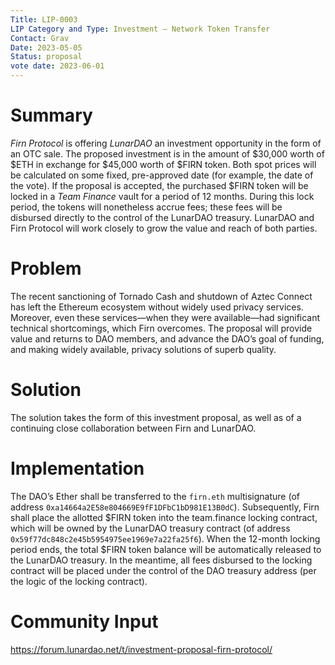 ```yaml
---
Title: LIP-0003
LIP Category and Type: Investment – Network Token Transfer
Contact: Grav
Date: 2023-05-05
Status: proposal
vote date: 2023-06-01
---
```

# Summary
_Firn Protocol_ is offering _LunarDAO_ an investment opportunity in the form of an OTC sale.
The proposed investment is in the amount of $30,000 worth of $ETH in exchange for $45,000 worth of $FIRN token.
Both spot prices will be calculated on some fixed, pre-approved date (for example, the date of the vote).
If the proposal is accepted, the purchased $FIRN token will be locked in a _Team Finance_ vault for a period of 12 months. During this lock period, the tokens will nonetheless accrue fees; these fees will be disbursed directly to the control of the LunarDAO treasury.
LunarDAO and Firn Protocol will work closely to grow the value and reach of both parties.

# Problem
The recent sanctioning of Tornado Cash and shutdown of Aztec Connect has left the Ethereum ecosystem without widely used privacy services.
Moreover, even these services—when they were available—had significant technical shortcomings, which Firn overcomes.
The proposal will provide value and returns to DAO members, and advance the DAO’s goal of funding, and making widely available, privacy solutions of superb quality.

# Solution
The solution takes the form of this investment proposal, as well as of a continuing close collaboration between Firn and LunarDAO.

# Implementation
The DAO’s Ether shall be transferred to the `firn.eth` multisignature (of address `0xa14664a2E58e804669E9fF1DFbC1bD981E13B0dC`).
Subsequently, Firn shall place the allotted $FIRN token into the team.finance locking contract, which will be owned by the LunarDAO treasury contract (of address `0x59f77dc848c2e45b5954975ee1969e7a22fa25f6`).
When the 12-month locking period ends, the total $FIRN token balance will be automatically released to the LunarDAO treasury.
In the meantime, all fees disbursed to the locking contract will be placed under the control of the DAO treasury address (per the logic of the locking contract).

# Community Input
https://forum.lunardao.net/t/investment-proposal-firn-protocol/
